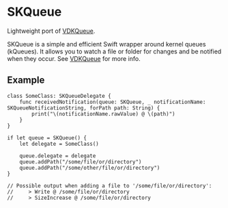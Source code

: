 # SKQueue
Lightweight port of [VDKQueue](https://github.com/bdkjones/VDKQueue).

SKQueue is a simple and efficient Swift wrapper around kernel queues (kQueues). It allows you to watch a file or folder for changes and be notified when they occur. See [VDKQueue](https://github.com/bdkjones/VDKQueue) for more info.

## Example
    class SomeClass: SKQueueDelegate {
        func receivedNotification(queue: SKQueue, _ notificationName: SKQueueNotificationString, forPath path: String) {
            print("\(notificationName.rawValue) @ \(path)")
        }
    }

    if let queue = SKQueue() {
        let delegate = SomeClass()

        queue.delegate = delegate
        queue.addPath("/some/file/or/directory")
        queue.addPath("/some/other/file/or/directory")
    }

    // Possible output when adding a file to '/some/file/or/directory':
    //     > Write @ /some/file/or/directory
    //     > SizeIncrease @ /some/file/or/directory
